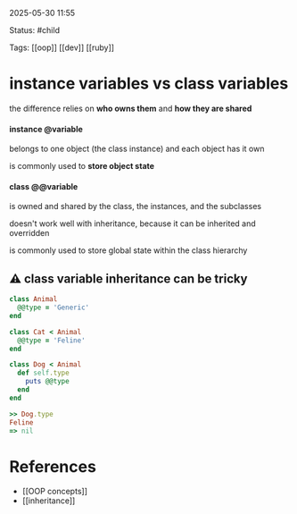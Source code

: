 2025-05-30 11:55

Status: #child 

Tags: [[oop]] [[dev]] [[ruby]]

# instance variables vs class variables

the difference relies on **who owns them** and **how they are shared**




#### instance @variable

belongs to one object (the class instance) and each object has it own

is commonly used to **store object state**




#### class @@variable

is owned and shared by the class, the instances, and the subclasses

doesn't work well with inheritance, because it can be inherited and overridden

is commonly used to store global state within the class hierarchy




## ⚠️ class variable inheritance can be tricky

```ruby
class Animal
  @@type = 'Generic'
end

class Cat < Animal
  @@type = 'Feline'
end

class Dog < Animal
  def self.type
    puts @@type
  end
end

>> Dog.type
Feline
=> nil
```




# References
- [[OOP concepts]]
- [[inheritance]]
